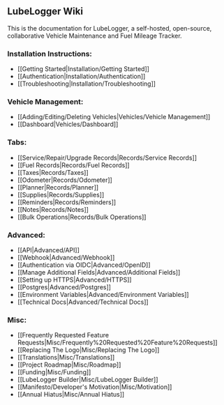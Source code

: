 ## LubeLogger Wiki

This is the documentation for LubeLogger, a self-hosted, open-source, collaborative Vehicle Maintenance and Fuel Mileage Tracker.

### Installation Instructions:
- [[Getting Started|Installation/Getting Started]]
- [[Authentication|Installation/Authentication]]
- [[Troubleshooting|Installation/Troubleshooting]]

### Vehicle Management:
- [[Adding/Editing/Deleting Vehicles|Vehicles/Vehicle Management]]
- [[Dashboard|Vehicles/Dashboard]]

### Tabs:
- [[Service/Repair/Upgrade Records|Records/Service Records]]
- [[Fuel Records|Records/Fuel Records]]
- [[Taxes|Records/Taxes]]
- [[Odometer|Records/Odometer]]
- [[Planner|Records/Planner]]
- [[Supplies|Records/Supplies]]
- [[Reminders|Records/Reminders]]
- [[Notes|Records/Notes]]
- [[Bulk Operations|Records/Bulk Operations]]

### Advanced:
- [[API|Advanced/API]]
- [[Webhook|Advanced/Webhook]]
- [[Authentication via OIDC|Advanced/OpenID]]
- [[Manage Additional Fields|Advanced/Additional Fields]]
- [[Setting up HTTPS|Advanced/HTTPS]]
- [[Postgres|Advanced/Postgres]]
- [[Environment Variables|Advanced/Environment Variables]]
- [[Technical Docs|Advanced/Technical Docs]]

### Misc:
- [[Frequently Requested Feature Requests|Misc/Frequently%20Requested%20Feature%20Requests]]
- [[Replacing The Logo|Misc/Replacing The Logo]]
- [[Translations|Misc/Translations]]
- [[Project Roadmap|Misc/Roadmap]]
- [[Funding|Misc/Funding]]
- [[LubeLogger Builder|Misc/LubeLogger Builder]]
- [[Manifesto/Developer's Motivation|Misc/Motivation]]
- [[Annual Hiatus|Misc/Annual Hiatus]]
